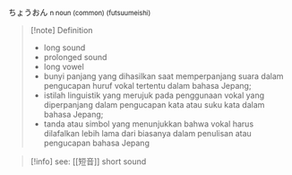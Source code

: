 ちょうおん
<small>n noun (common) (futsuumeishi)
</small>
>[!note] Definition
>- long sound
>- prolonged sound
>- long vowel
>- bunyi panjang yang dihasilkan saat memperpanjang suara dalam pengucapan huruf vokal tertentu dalam bahasa Jepang;  
>- istilah linguistik yang merujuk pada penggunaan vokal yang diperpanjang dalam pengucapan kata atau suku kata dalam bahasa Jepang;  
>- tanda atau simbol yang menunjukkan bahwa vokal harus dilafalkan lebih lama dari biasanya dalam penulisan atau pengucapan bahasa Jepang

>[!info] 
>see: [[短音]] short sound